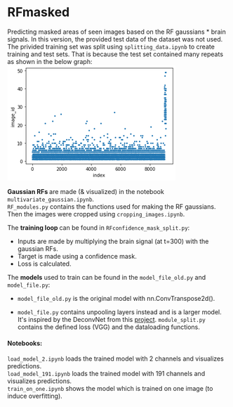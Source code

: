 # RFmasked

Predicting masked areas of seen images based on the RF gaussians * brain signals. In this version, the provided test data of the dataset was not used. The privided training set was split using `splitting_data.ipynb` to create training and test sets. That is because the test set contained many repeats as shown in the below graph:
![imgcount](/imgs_count.png)


<b> Gaussian RFs </b> are made (& visualized) in the notebook `multivariate_gaussian.ipynb`. \
`RF_modules.py` contains the functions used for making the RF gaussians. \
Then the images were cropped using `cropping_images.ipynb`. 

The <b>training loop </b>can be found in `RFconfidence_mask_split.py`:

- Inputs are made by multiplying the brain signal (at t=300) with the gaussian RFs.
- Target is made using a confidence mask.
- Loss is calculated. 

The <b>models</b> used to train can be found in the `model_file_old.py` and `model_file.py`:

- `model_file_old.py` is the original model with nn.ConvTranspose2d().

- `model_file.py` contains unpooling layers instead and is a larger model. It's inspired by the DeconvNet from this [project](https://github.com/HyeonwooNoh/DeconvNet/tree/master/model).
`module_split.py` contains the defined loss (VGG) and the dataloading functions.

#### Notebooks:
`load_model_2.ipynb` loads the trained model with 2 channels and visualizes predictions. \
`load_model_191.ipynb` loads the trained model with 191 channels and visualizes predictions. \
`train_on_one.ipynb` shows the model which is trained on one image (to induce overfitting). 
